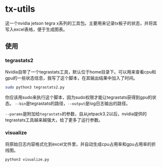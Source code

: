 # tx-utils

这一个nvidia jetson tegra x系列的工具包。主要用来记录tx板子的状态，并将其写入excel表格，便于生成图表。

## 使用

### tegrastats2

Nvidia自带了一个tegrastats工具，默认位于home目录下。可以用来查看cpu和gpu的一些状态信息，我写了这个脚本，在其输出结果中加入了时间。

 ```bash
 sudo python3 tegrastats2.py 
 ```

你应该用sudo来执行这个脚本，因为sudo权限才能让tegrastats获得到gpu的状态。
`--bin`是tegrastats的路径，`--output`是log日志输出的路径。

`--params`是附加给`tegrastats`的参数，自从jetpack3.2以后，nvidia提供的tegrastats工具越来越强大，给了更多了运行参数。

### visualize

将原始日志内容格式化到excel文件里，并自动生成cpu占用率和gpu占用率的折线图。


```bash
python3 visualize.py
```

